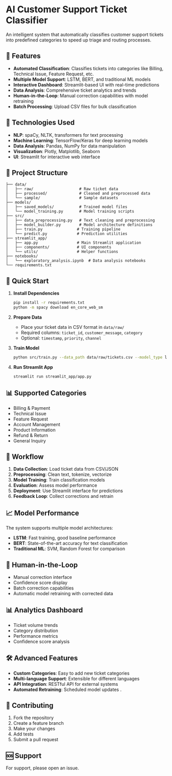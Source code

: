 # AI Customer Support Ticket Classifier

An intelligent system that automatically classifies customer support tickets into predefined categories to speed up triage and routing processes.

## 🎯 Features

- **Automated Classification**: Classifies tickets into categories like Billing, Technical Issue, Feature Request, etc.
- **Multiple Model Support**: LSTM, BERT, and traditional ML models
- **Interactive Dashboard**: Streamlit-based UI with real-time predictions
- **Data Analysis**: Comprehensive ticket analytics and trends
- **Human-in-the-Loop**: Manual correction capabilities with model retraining
- **Batch Processing**: Upload CSV files for bulk classification

## 🔧 Technologies Used

- **NLP**: spaCy, NLTK, transformers for text processing
- **Machine Learning**: TensorFlow/Keras for deep learning models
- **Data Analysis**: Pandas, NumPy for data manipulation
- **Visualization**: Plotly, Matplotlib, Seaborn
- **UI**: Streamlit for interactive web interface

## 📁 Project Structure

```
├── data/
│   ├── raw/                    # Raw ticket data
│   ├── processed/              # Cleaned and preprocessed data
│   └── sample/                 # Sample datasets
├── models/
│   ├── saved_models/           # Trained model files
│   └── model_training.py       # Model training scripts
├── src/
│   ├── data_preprocessing.py   # Text cleaning and preprocessing
│   ├── model_builder.py        # Model architecture definitions
│   ├── train.py               # Training pipeline
│   └── predict.py             # Prediction utilities
├── streamlit_app/
│   ├── app.py                 # Main Streamlit application
│   ├── components/            # UI components
│   └── utils/                 # Helper functions
├── notebooks/
│   └── exploratory_analysis.ipynb  # Data analysis notebooks
└── requirements.txt
```

## 🚀 Quick Start

1. **Install Dependencies**
   ```bash
   pip install -r requirements.txt
   python -m spacy download en_core_web_sm
   ```

2. **Prepare Data**
   - Place your ticket data in CSV format in `data/raw/`
   - Required columns: `ticket_id`, `customer_message`, `category`
   - Optional: `timestamp`, `priority`, `channel`

3. **Train Model**
   ```bash
   python src/train.py --data_path data/raw/tickets.csv --model_type lstm
   ```

4. **Run Streamlit App**
   ```bash
   streamlit run streamlit_app/app.py
   ```

## 📊 Supported Categories

- Billing & Payment
- Technical Issue
- Feature Request
- Account Management
- Product Information
- Refund & Return
- General Inquiry

## 🔄 Workflow

1. **Data Collection**: Load ticket data from CSV/JSON
2. **Preprocessing**: Clean text, tokenize, vectorize
3. **Model Training**: Train classification models
4. **Evaluation**: Assess model performance
5. **Deployment**: Use Streamlit interface for predictions
6. **Feedback Loop**: Collect corrections and retrain

## 📈 Model Performance

The system supports multiple model architectures:
- **LSTM**: Fast training, good baseline performance
- **BERT**: State-of-the-art accuracy for text classification
- **Traditional ML**: SVM, Random Forest for comparison

## 🤝 Human-in-the-Loop

- Manual correction interface
- Confidence score display
- Batch correction capabilities
- Automatic model retraining with corrected data

## 📊 Analytics Dashboard

- Ticket volume trends
- Category distribution
- Performance metrics
- Confidence score analysis

## 🛠️ Advanced Features

- **Custom Categories**: Easy to add new ticket categories
- **Multi-language Support**: Extensible for different languages
- **API Integration**: RESTful API for external systems
- **Automated Retraining**: Scheduled model updates
.

## 🤝 Contributing

1. Fork the repository
2. Create a feature branch
3. Make your changes
4. Add tests
5. Submit a pull request


## 🆘 Support

For support, please open an issue.